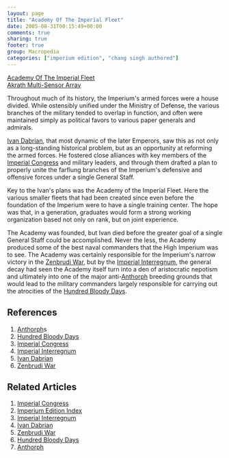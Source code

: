 ```yaml
---
layout: page
title: "Academy Of The Imperial Fleet"
date: 2005-08-31T00:15:49+00:00
comments: true
sharing: true
footer: true
group: Macropedia
categories: ["imperium edition", "chang singh authored"]
---
```


<div class='row'>
	<div class='col-md-4'><a href='/'></a></div>
	<div class='col-md-4'><a href='/macropedia/academy-of-the-imperial-fleet'>Academy Of The Imperial Fleet</a></div>
	<div class='col-md-4'><a href='/macropedia/akrath-multi-sensor-array'>Akrath Multi-Sensor Array</a></div>
</div>


Throughout much of its history, the Imperium's armed forces were a house divided.  While ostensibly unified under the Ministry of Defense, the various branches of the military tended to overlap in function, and often were maintained simply as political favors to various paper generals and admirals.

[Ivan Dabrian](/macropedia/ivan-dabrian), that most dynamic of the later Emperors, saw this as not only as a long-standing historical problem, but as an opportunity at reforming the armed forces.  He fostered close alliances with key members of the [Imperial Congress](/macropedia/imperial-congress) and military leaders, and through them drafted a plan to properly unite the farflung branches of the Imperium's defensive and offensive forces under a single General Staff.

Key to the Ivan's plans was the Academy of the Imperial Fleet.  Here the various smaller fleets that had been created since even before the foundation of the Imperium were to have a single training center.  The hope was that, in a generation, graduates would form a strong working organization based not only on rank, but on joint experience.

The Academy was founded, but Ivan died before the greater goal of a single General Staff could be accomplished.  Never the less, the Academy produced some of the best naval commanders that the High Imperium was to see.  The Academy was certainly responsible for the Imperium's narrow victory in the [Zenbrudi War](/macropedia/zenbrudi-war), but by the [Imperial Interregnum](/macropedia/imperial-interregnum), the general decay had seen the Academy itself turn into a den of aristocratic nepotism and ultimately into one of the major anti-[Anthorph](/macropedia/anthorph) breeding grounds that would lead to the military commanders largely responsible for carrying out the atrocities of the [Hundred Bloody Days](/macropedia/hundred-bloody-days).

## References
1. [Anthorph](/macropedia/anthorph)s
1. [Hundred Bloody Days](/macropedia/hundred-bloody-days)
1. [Imperial Congress](/macropedia/imperial-congress)
1. [Imperial Interregnum](/macropedia/imperial-interregnum)
1. [Ivan Dabrian](/macropedia/ivan-dabrian)
1. [Zenbrudi War](/macropedia/zenbrudi-war)

## Related Articles

1. [Imperial Congress](/macropedia/imperial-congress)
2. [Imperium Edition Index](/macropedia/imperium-edition-index)
3. [Imperial Interregnum](/macropedia/imperial-interregnum)
4. [Ivan Dabrian](/macropedia/ivan-dabrian)
5. [Zenbrudi War](/macropedia/zenbrudi-war)
6. [Hundred Bloody Days](/macropedia/hundred-bloody-days)
7. [Anthorph](/macropedia/anthorph)


 
